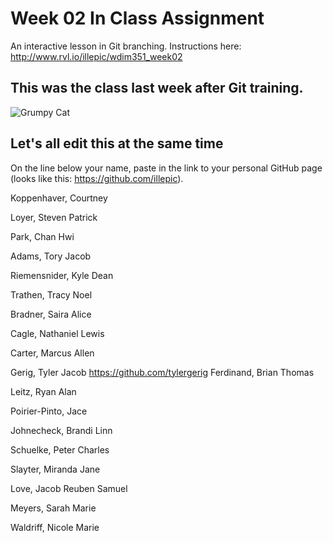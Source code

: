 # Week 02 In Class Assignment

An interactive lesson in Git branching. Instructions here: http://www.rvl.io/illepic/wdim351_week02

## This was the class last week after Git training.

![Grumpy Cat](https://dl.dropbox.com/u/115284/wdim351/week02/tard.jpg "Tard")

## Let's all edit this at the same time

On the line below your name, paste in the link to your personal GitHub page (looks like this: https://github.com/illepic).

Koppenhaver, Courtney

Loyer, Steven Patrick

Park, Chan Hwi

Adams, Tory Jacob

Riemensnider, Kyle Dean

Trathen, Tracy Noel

Bradner, Saira Alice

Cagle, Nathaniel Lewis

Carter, Marcus Allen

Gerig, Tyler Jacob
https://github.com/tylergerig
Ferdinand, Brian Thomas

Leitz, Ryan Alan

Poirier-Pinto, Jace

Johnecheck, Brandi Linn

Schuelke, Peter Charles

Slayter, Miranda Jane

Love, Jacob Reuben Samuel

Meyers, Sarah Marie

Waldriff, Nicole Marie
